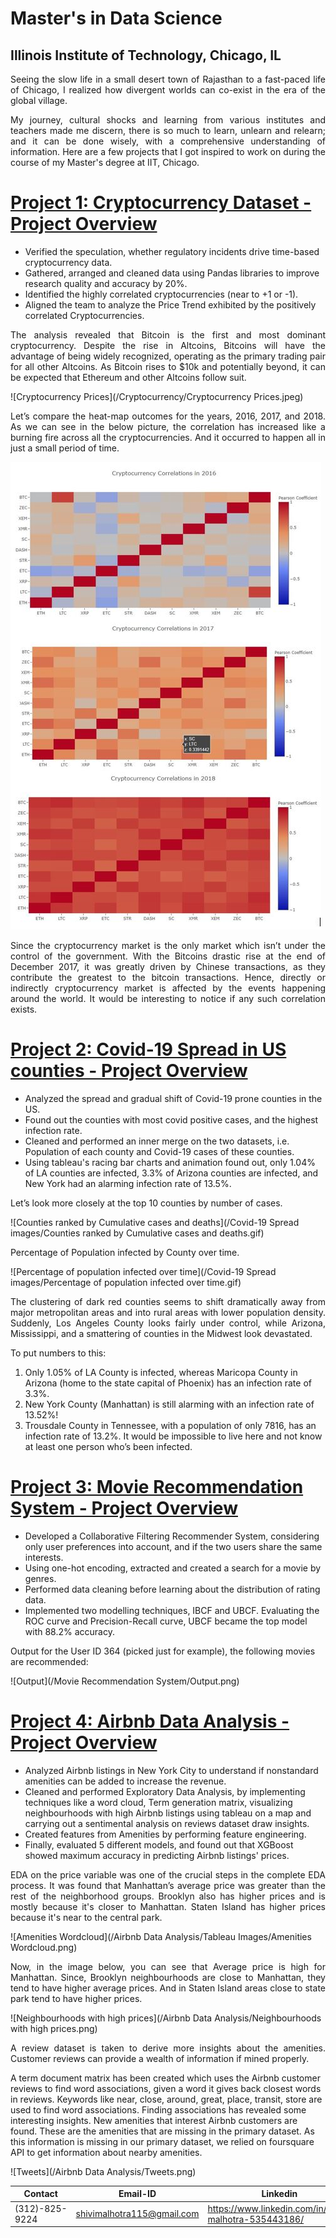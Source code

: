 # Master's in Data Science
## Illinois Institute of Technology, Chicago, IL
<p align="justify">
Seeing the slow life in a small desert town of Rajasthan to a fast-paced life of Chicago, I realized how
divergent worlds can co-exist in the era of the global village.</p><p align="justify">My journey, cultural shocks and learning from
various institutes and teachers made me discern, there is so much to learn, unlearn and relearn; and it can be
done wisely, with a comprehensive understanding of information. Here are a few projects that I got inspired to work on during the course of my Master's degree at IIT, Chicago.</p>

# [Project 1: Cryptocurrency Dataset - Project Overview](https://github.com/Shivi15/crytpcurrency-test_data)
* Verified the speculation, whether regulatory incidents drive time-based cryptocurrency data.
* Gathered, arranged and cleaned data using Pandas libraries to improve research quality and accuracy by 20%.
* Identified the highly correlated cryptocurrencies (near to +1 or -1).
* Aligned the team to analyze the Price Trend exhibited by the positively correlated Cryptocurrencies.

<p align="justify">
The analysis revealed that Bitcoin is the first and most dominant cryptocurrency. Despite the rise in Altcoins,  Bitcoins will have the advantage of being widely recognized, operating as the primary  trading pair for all other Altcoins. As Bitcoin rises to $10k and potentially beyond, it  can be expected that Ethereum and other Altcoins follow suit.
</p>
![Cryptocurrency Prices](/Cryptocurrency/Cryptocurrency Prices.jpeg)
<p align="justify">
Let’s compare the heat-map outcomes for the years, 2016, 2017, and 2018. As we  can see in the below picture, the correlation has increased like a burning fire across  all the cryptocurrencies. And it occurred to happen all in just a small period of time.
</p>

![heatmaps](/Cryptocurrency/heatmaps.jpeg)
<p align="justify">
Since the cryptocurrency market is the only market which isn’t under the control of  the government. With the Bitcoins drastic rise at the end of December 2017, it was  greatly driven by Chinese transactions, as they contribute the greatest to the bitcoin  transactions. Hence, directly or indirectly cryptocurrency market is affected by the  events happening around the world. It would be interesting to notice if any such  correlation exists. 
</p>

# [Project 2: Covid-19 Spread in US counties - Project Overview](https://github.com/Shivi15/Covid-19-Spread-in-US)
* Analyzed the spread and gradual shift of Covid-19 prone counties in the US.
* Found out the counties with most covid positive cases, and the highest infection rate.
* Cleaned and performed an inner merge on the two datasets, i.e. Population of each county and Covid-19 cases of these counties.
* Using tableau's racing bar charts and animation found out, only 1.04% of LA counties are infected, 3.3% of Arizona counties are infected, and New York had an alarming infection rate of 13.5%.

Let’s look more closely at the top 10 counties by number of cases.

![Counties ranked by Cumulative cases and deaths](/Covid-19 Spread images/Counties ranked by Cumulative cases and deaths.gif)
<p align="justify">
Percentage of Population infected by County over time.
</p>
![Percentage of population infected over time](/Covid-19 Spread images/Percentage of population infected over time.gif)
<p align="justify">
The clustering of dark red counties seems to shift dramatically away from major metropolitan areas and into rural areas with lower population density. Suddenly, Los Angeles County looks fairly under control, while Arizona, Mississippi, and a smattering of counties in the Midwest look devastated.
</p>
To put numbers to this:

1. Only 1.05% of LA County is infected, whereas Maricopa County in Arizona (home to the state capital of Phoenix) has an infection rate of 3.3%.
2. New York County (Manhattan) is still alarming with an infection rate of 13.52%!
3. Trousdale County in Tennessee, with a population of only 7816, has an infection rate of 13.2%. It would be impossible to live here and not know at least one person who’s been infected.

# [Project 3: Movie Recommendation System - Project Overview](https://github.com/Shivi15/Movie-Rec_System)
* Developed a Collaborative Filtering Recommender System, considering only user preferences into account, and if the two users share the same interests.
* Using one-hot encoding, extracted and created a search for a movie by genres.
* Performed data cleaning before learning about the distribution of rating data.
* Implemented two modelling techniques, IBCF and UBCF. Evaluating the ROC curve and Precision-Recall curve, UBCF became the top model with 88.2% accuracy.

Output for the User ID 364 (picked just for example), the following movies are recommended:

![Output](/Movie Recommendation System/Output.png)

# [Project 4: Airbnb Data Analysis - Project Overview](https://github.com/LohithChowdary/Airbnb-Data-Analysis)
* Analyzed Airbnb listings in New York City to understand if nonstandard amenities can be added to increase the revenue.
* Cleaned and performed Exploratory Data Analysis, by implementing techniques like a word cloud, Term generation matrix, visualizing neighbourhoods with high Airbnb listings using tableau on a map and carrying out a sentimental analysis on reviews dataset draw insights.
* Created features from Amenities by performing feature engineering.
* Finally, evaluated 5 different models, and found out that XGBoost showed maximum accuracy in predicting Airbnb listings' prices.
<p align="justify">
EDA on the price variable was one of the crucial steps in the complete EDA process. It was found that Manhattan’s average price was greater than the rest of the neighborhood groups. Brooklyn also has higher prices and is mostly because it's closer to Manhattan. Staten Island has higher prices because it's near to the central park.
</p>
![Amenities Wordcloud](/Airbnb Data Analysis/Tableau Images/Amenities Wordcloud.png)
<p align="justify">
Now, in the image below, you can see that Average price is high for Manhattan. Since, Brooklyn neighbourhoods are close to Manhattan, they tend to have higher average prices. And in Staten Island areas close to state park tend to have higher prices.
</p>
![Neighbourhoods with high prices](/Airbnb Data Analysis/Neighbourhoods with high prices.png)
<p align="justify">
A review dataset is taken to derive more insights about the amenities. Customer reviews can provide a wealth of information if mined properly. 

A term document matrix has been created which uses the Airbnb customer reviews to find word associations, given a word it gives back closest words in reviews. Keywords like near, close, around, great, place, transit, store are used to find word associations. Finding associations has revealed some interesting insights. New amenities that interest Airbnb customers are found. These are the amenities that are missing in the primary dataset. As this information is missing in our primary dataset, we relied on foursquare API to get information about nearby amenities.
</p>
![Tweets](/Airbnb Data Analysis/Tweets.png)

|                       Contact                       |                      Email-ID                    |                     Linkedin                          |
| --------------------------------------------------- | ------------------------------------------------ | ---------------------------------------------------   |
|                    (312)-825-9224                   |           shivimalhotra115@gmail.com             | https://www.linkedin.com/in/shivi-malhotra-535443186/ |
